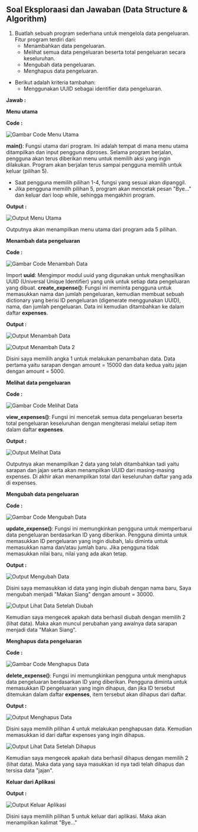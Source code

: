 ## Soal Eksploraasi dan Jawaban (Data Structure & Algorithm)

1. Buatlah sebuah program sederhana untuk mengelola data pengeluaran. Fitur program terdiri dari:
    - Menambahkan data pengeluaran.
    - Melihat semua data pengeluaran beserta total pengeluaran secara keseluruhan.
    - Mengubah data pengeluaran.
    - Menghapus data pengeluaran.
        
- Berikut adalah kriteria tambahan:
    - Menggunakan UUID sebagai identifier data pengeluaran.

**Jawab :**

**Menu utama**

**Code :**

![Gambar Code Menu Utama](https://github.com/rayhanrere008/de_rayhan-qalby-r/blob/main/07_Data-Structure-and-Algorithm/screenshots/Eksplorasi/Code-menu-utama.png?raw=true)

**main()**: Fungsi utama dari program. Ini adalah tempat di mana menu utama ditampilkan dan input pengguna diproses. Selama program berjalan, pengguna akan terus diberikan menu untuk memilih aksi yang ingin dilakukan. Program akan berjalan terus sampai pengguna memilih untuk keluar (pilihan 5).
- Saat pengguna memilih pilihan 1-4, fungsi yang sesuai akan dipanggil.
- Jika pengguna memilih pilihan 5, program akan mencetak pesan "Bye..." dan keluar dari loop while, sehingga mengakhiri program.

**Output :**

![Output Menu Utama](https://github.com/rayhanrere008/de_rayhan-qalby-r/blob/main/07_Data-Structure-and-Algorithm/screenshots/Eksplorasi/Menu-utama.png?raw=true)

Outputnya akan menampilkan menu utama dari program ada 5 pilihan.

**Menambah data pengeluaran**

**Code :**

![Gambar Code Menambah Data](https://github.com/rayhanrere008/de_rayhan-qalby-r/blob/main/07_Data-Structure-and-Algorithm/screenshots/Eksplorasi/Code_menambah-data.png?raw=true)

Import **uuid**: Mengimpor modul uuid yang digunakan untuk menghasilkan UUID (Universal Unique Identifier) yang unik untuk setiap data pengeluaran yang dibuat. **create_expense()**: Fungsi ini meminta pengguna untuk memasukkan nama dan jumlah pengeluaran, kemudian membuat sebuah dictionary yang berisi ID pengeluaran (digenerate menggunakan UUID), nama, dan jumlah pengeluaran. Data ini kemudian ditambahkan ke dalam daftar **expenses**.

**Output :**

![Output Menambah Data](https://github.com/rayhanrere008/de_rayhan-qalby-r/blob/main/07_Data-Structure-and-Algorithm/screenshots/Eksplorasi/Menambahkan-data-pengeluaran.png?raw=true)

![Output Menambah Data 2](https://github.com/rayhanrere008/de_rayhan-qalby-r/blob/main/07_Data-Structure-and-Algorithm/screenshots/Eksplorasi/Menambahkan-data-pengeluaran2.png?raw=true)

Disini saya memilih angka 1 untuk melakukan penambahan data. Data pertama yaitu sarapan dengan amount = 15000 dan data kedua yaitu jajan dengan amount = 5000.

**Melihat data pengeluaran**

**Code :**

![Gambar Code Melihat Data](https://github.com/rayhanrere008/de_rayhan-qalby-r/blob/main/07_Data-Structure-and-Algorithm/screenshots/Eksplorasi/Code_melihat-data.png?raw=true)

**view_expenses()**: Fungsi ini mencetak semua data pengeluaran beserta total pengeluaran keseluruhan dengan mengiterasi melalui setiap item dalam daftar **expenses**.

**Output :**

![Output Melihat Data](https://github.com/rayhanrere008/de_rayhan-qalby-r/blob/main/07_Data-Structure-and-Algorithm/screenshots/Eksplorasi/Melihat-data-pengeluaran.png?raw=true)

Outputnya akan menampilkan 2 data yang telah ditambahkan tadi yaitu sarapan dan jajan serta akan menampilkan UUID dari masing-masing expenses. Di akhir akan menampilkan total dari keseluruhan daftar yang ada di expenses.

**Mengubah data pengeluaran**

**Code :**

![Gambar Code Mengubah Data](https://github.com/rayhanrere008/de_rayhan-qalby-r/blob/main/07_Data-Structure-and-Algorithm/screenshots/Eksplorasi/Code_mengubah-data.png?raw=true)

**update_expense()**: Fungsi ini memungkinkan pengguna untuk memperbarui data pengeluaran berdasarkan ID yang diberikan. Pengguna diminta untuk memasukkan ID pengeluaran yang ingin diubah, lalu diminta untuk memasukkan nama dan/atau jumlah baru. Jika pengguna tidak memasukkan nilai baru, nilai yang ada akan tetap.

**Output :**

![Output Mengubah Data](https://github.com/rayhanrere008/de_rayhan-qalby-r/blob/main/07_Data-Structure-and-Algorithm/screenshots/Eksplorasi/Mengubah-data-pengeluaran.png?raw=true)

Disini saya memasukkan id data yang ingin diubah dengan nama baru, Saya mengubah menjadi "Makan Siang" dengan amount = 30000.

![Output Lihat Data Setelah Diubah](https://github.com/rayhanrere008/de_rayhan-qalby-r/blob/main/07_Data-Structure-and-Algorithm/screenshots/Eksplorasi/After-mengubah-data.png?raw=true)

Kemudian saya mengecek apakah data berhasil diubah dengan memilih 2 (lihat data). Maka akan muncul perubahan yang awalnya data sarapan menjadi data "Makan Siang".

**Menghapus data pengeluaran**

**Code :**

![Gambar Code Menghapus Data](https://github.com/rayhanrere008/de_rayhan-qalby-r/blob/main/07_Data-Structure-and-Algorithm/screenshots/Eksplorasi/Code_menghapus-data.png?raw=true)

**delete_expense()**: Fungsi ini memungkinkan pengguna untuk menghapus data pengeluaran berdasarkan ID yang diberikan. Pengguna diminta untuk memasukkan ID pengeluaran yang ingin dihapus, dan jika ID tersebut ditemukan dalam daftar **expenses**, item tersebut akan dihapus dari daftar.

**Output :**

![Output Menghapus Data](https://github.com/rayhanrere008/de_rayhan-qalby-r/blob/main/07_Data-Structure-and-Algorithm/screenshots/Eksplorasi/Menghapus-data.png?raw=true)

Disini saya memilih pilihan 4 untuk melakukan penghapusan data. Kemudian memasukkan id dari daftar expenses yang ingin dihapus.

![Output Lihat Data Setelah Dihapus](https://github.com/rayhanrere008/de_rayhan-qalby-r/blob/main/07_Data-Structure-and-Algorithm/screenshots/Eksplorasi/After-menghapus-data.png?raw=true)

Kemudian saya mengecek apakah data berhasil dihapus dengan memilih 2 (lihat data). Maka data yang saya masukkan id nya tadi telah dihapus dan tersisa data "jajan".

**Keluar dari Aplikasi**

**Output :**

![Output Keluar Aplikasi](https://github.com/rayhanrere008/de_rayhan-qalby-r/blob/main/07_Data-Structure-and-Algorithm/screenshots/Eksplorasi/Keluar-dari-aplikasi.png?raw=true)

Disini saya memilih pilihan 5 untuk keluar dari aplikasi. Maka akan menampilkan kalimat "Bye..."